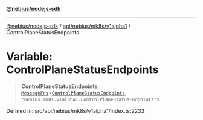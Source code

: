 [**@nebius/nodejs-sdk**](../../../../../README.md)

---

[@nebius/nodejs-sdk](../../../../../README.md) / [api/nebius/mk8s/v1alpha1](../README.md) / ControlPlaneStatusEndpoints

# Variable: ControlPlaneStatusEndpoints

> **ControlPlaneStatusEndpoints**: [`MessageFns`](../../../../../runtime/protos/core/interfaces/MessageFns.md)\<[`ControlPlaneStatusEndpoints`](../interfaces/ControlPlaneStatusEndpoints.md), `"nebius.mk8s.v1alpha1.ControlPlaneStatusEndpoints"`\>

Defined in: src/api/nebius/mk8s/v1alpha1/index.ts:2233
